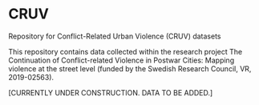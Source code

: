 # CRUV
Repository for Conflict-Related Urban Violence (CRUV) datasets

This repository contains data collected within the research project The Continuation of Conflict-related Violence in Postwar Cities: Mapping violence at the street level (funded by the Swedish Research Council, VR, 2019-02563).

[CURRENTLY UNDER CONSTRUCTION. DATA TO BE ADDED.]
